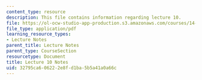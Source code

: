 ```yaml
---
content_type: resource
description: This file contains information regarding lecture 10.
file: https://ol-ocw-studio-app-production.s3.amazonaws.com/courses/14-581-international-economics-i-spring-2013/32795ca606222e8fd1ba5b5a41a0a66c_MIT14_581S13_classnotes10.pdf
file_type: application/pdf
learning_resource_types:
- Lecture Notes
parent_title: Lecture Notes
parent_type: CourseSection
resourcetype: Document
title: Lecture 10 Notes
uid: 32795ca6-0622-2e8f-d1ba-5b5a41a0a66c
---
```


